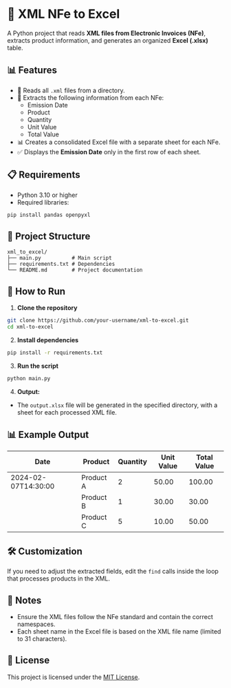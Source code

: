 # 📄 XML NFe to Excel

A Python project that reads **XML files from Electronic Invoices (NFe)**, extracts product information, and generates an organized **Excel (.xlsx)** table.

## 📊 Features

- 📂 Reads all `.xml` files from a directory.
- 📄 Extracts the following information from each NFe:
    - Emission Date
    - Product
    - Quantity
    - Unit Value
    - Total Value
- 📊 Creates a consolidated Excel file with a separate sheet for each NFe.
- ✅ Displays the **Emission Date** only in the first row of each sheet.

## 📋 Requirements

- Python 3.10 or higher
- Required libraries:

```bash
pip install pandas openpyxl
```

## 📁 Project Structure

```
xml_to_excel/
├── main.py          # Main script
├── requirements.txt # Dependencies
└── README.md        # Project documentation
```

## 🚀 How to Run

1. **Clone the repository**

```bash
git clone https://github.com/your-username/xml-to-excel.git
cd xml-to-excel
```

2. **Install dependencies**

```bash
pip install -r requirements.txt
```

3. **Run the script**

```bash
python main.py
```

4. **Output:**

- The `output.xlsx` file will be generated in the specified directory, with a sheet for each processed XML file.

## 📊 Example Output

| Date                | Product      | Quantity | Unit Value | Total Value |
|---------------------|--------------|----------|------------|-------------|
| 2024-02-07T14:30:00 | Product A    | 2        | 50.00      | 100.00      |
|                     | Product B    | 1        | 30.00      | 30.00       |
|                     | Product C    | 5        | 10.00      | 50.00       |

## 🛠️ Customization

If you need to adjust the extracted fields, edit the `find` calls inside the loop that processes products in the XML.

## 📌 Notes

- Ensure the XML files follow the NFe standard and contain the correct namespaces.
- Each sheet name in the Excel file is based on the XML file name (limited to 31 characters).

## 📄 License

This project is licensed under the [MIT License](LICENSE).


